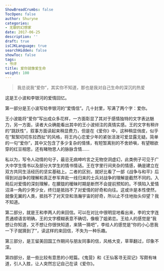 ```yaml
---
ShowBreadCrumbs: false
TocOpen: false
author: Shuryne
categories:
- 无聊的幻想家
date: 2017-06-25
description: ''
draft: true
isCJKLanguage: true
searchHidden: false
showToc: false
tags:
- 书评
title: 爱你就像爱生命
weight: 100
---
```


> 我总说我“爱你”，其实你不知道，那也是我对自己生命的深沉的热爱

<!--more-->



这是王小波和李银河的爱情回忆。

第一部分是王小波写给李银河的“爱情信”。几十封里，写满了两个字：爱你。

王小波能将“爱你”写出成众多花样，一方面彰显了其对于感情独特的文字表达魅力，另一方面，读者大众确能看出其中的王小波倾注的真情实感。王的文字有稍许的“跳跃性”，叙事方面读起来稍显费力，但是在《爱你》中，这种稍显俏皮，似乎在“絮絮叨叨东拉西扯”的风格，将王内心恋爱少年的紧张活泼可爱显露无疑。简单的一句“爱你”，其中又包含了多少复杂的情愫，有短暂离别的不舍娇嗔，有望眼欲穿的红豆相思，还有睹物思人的脉脉含情......

私以为，写令人动情的句子，最忌无病呻吟言之无物空洞虚幻，此类例子可见于广大中学生情书以及部分大学生的情书情话。王在字里行间夹杂的情感，确是建立在双方共同生活经历的坚实基础上。二者的区别，就好比看了一部《战争与和平》后得到对战争的理解和真正参军奔赴一线归来的士兵对战争的理解是截然不同的。入局后对爱情的深刻理解，在朦胧的暧昧时期是断然不会提前预知的。不慎陷入爱情沼泽一角的少男少女，终归是抵挡不了对爱情的好奇和向往。这或许是本性使然，就像无翼的人类，抵挡不了对天空和浩瀚宇宙的好奇，所以止不住地抬头仰望？我不知道。

第二部分，就是王和李两人的来回信。可以在对比中很明显地看出来，李的文字连贯通顺语言明确，王的文字模糊表意不确切，像极了姐弟恋。王给人的感觉是“我想让你知道，又不想让你很快知道，来猜一猜吧”，李给人的感觉是“你的小心思我一下子就猜到了”，读这样的来回信，不失为一种乐趣。

第三部分，是王留美回国工作期间与朋友同事的信，风格大变，草草翻过，印象不深。

第四部分，是一些比较有意思的小短篇。《鬼营》和《王仙客寻无双记》写颇有味道，引人入胜，让人突然忘记自己在读《爱你》。